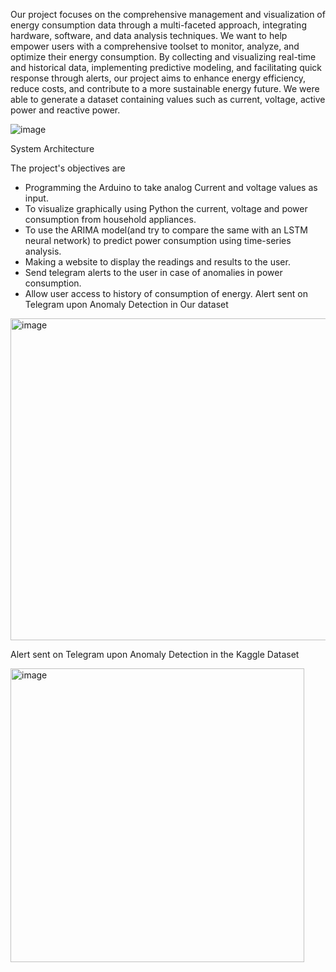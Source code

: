 
Our project focuses on the comprehensive management and visualization of energy consumption data through a multi-faceted approach, integrating hardware, software, and data analysis techniques. We want to help empower users with a comprehensive toolset to monitor, analyze, and optimize their energy consumption. By collecting and visualizing real-time and historical data, implementing predictive modeling, and facilitating quick response through alerts, our project aims to enhance energy efficiency, reduce costs, and contribute to a more sustainable energy future. We were able to generate a dataset containing values such as current, voltage, active power and reactive power.


![image](https://github.com/manaswini-ks/Power_Monitoring/assets/113985060/7bfd9caa-bc98-4fcf-a4c8-9b487dbc3a7b)

System Architecture

The project's objectives are 

- Programming the Arduino to take analog Current and voltage values as input.
- To visualize graphically using Python the current, voltage and power consumption from household appliances.
- To use the ARIMA model(and try to compare the same with an LSTM neural network) to predict power consumption using time-series analysis.
- Making a website to display the readings and results to the user.
- Send telegram alerts to the user in case of anomalies in power consumption.
- Allow user access to history of consumption of energy.
Alert sent on Telegram upon Anomaly Detection in Our dataset

<img width="515" alt="image" src="https://github.com/manaswini-ks/Power_Monitoring/assets/113985060/7ea27b56-23d1-47c5-ad15-b3ff6bbd0b24">

Alert sent on Telegram upon Anomaly Detection in the Kaggle Dataset

<img width="470" alt="image" src="https://github.com/manaswini-ks/Power_Monitoring/assets/113985060/bab3f929-8830-46cd-a8d1-00c44699d7d2">
